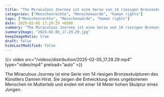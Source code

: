 ```yaml
---
title: "The Miraculous Journey ist eine Serie von 14 riesigen Bronzeskulpturen des Künstlers Damien Hirst. Sie zeigen die Entwicklung eines ungeborenen Menschen im Mutterleib und enden mit einer 14 Meter hohen Skulptur eines Jungen."
categories: ["Menschenrechte", "Menschenwürde", "human rights"]
tags: ["Menschenrechte", "Menschenwürde", "human rights"]
date: 2025-02-05 17:29:29 +0100
summary: "The Miraculous Journey ist eine Serie von 14 riesigen Bronzeskulpturen des Künstlers Damien Hirst. Sie zeigen die Entwicklung eines ungeborenen Menschen im Mutterleib und enden mit einer 14 Meter hohen Skulptur eines Jungen."
summaryImage: "2025-02-05_17.29.29.jpg"
keepImageRatio: true
draft: false
hideLastModified: false
---
```


{{< video src="/videos/distribution/2025-02-05_17.29.29.mp4" type="video/mp4" preload="auto" >}}

The Miraculous Journey ist eine Serie von 14 riesigen Bronzeskulpturen des Künstlers Damien Hirst. Sie zeigen die Entwicklung eines ungeborenen Menschen im Mutterleib und enden mit einer 14 Meter hohen Skulptur eines Jungen. 

